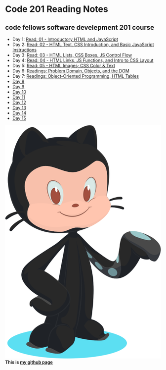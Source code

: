 # Code 201 Reading Notes
## code fellows software develepment 201 course

- Day 1: [Read: 01 - Introductory HTML and JavaScript](src/../class-01.md)  
- Day 2: [Read: 02 - HTML Text, CSS Introduction, and Basic JavaScript Instructions](src/../class-02.md)
- Day 3: [Read: 03 - HTML Lists, CSS Boxes, JS Control Flow](src/../class-03.md)  
- Day 4: [Read: 04 - HTML Links, JS Functions, and Intro to CSS Layout](src/../class-04.md)
- Day 5: [Read: 05 - HTML Images; CSS Color & Text](src/../class-05.md)
- Day 6: [Readings: Problem Domain, Objects, and the DOM](src/../class-06.md)
- Day 7: [Readings: Object-Oriented Programming, HTML Tables](src/../class-07.md)
- [Day 8](src/../class-08.md)
- [Day 9](src/../class-09.md)
- [Day 10](src/../class-10.md)
- [Day 11](src/../class-11.md)
- [Day 12](src/../class-12.md)
- [Day 13](src/../class-13.md)
- [Day 14](src/../class-14.md)
- [Day 15](src/../class-15.md)
  
![alt text](src/../git.svg)
**This is [my github page](https://github.com/mvrk)**
